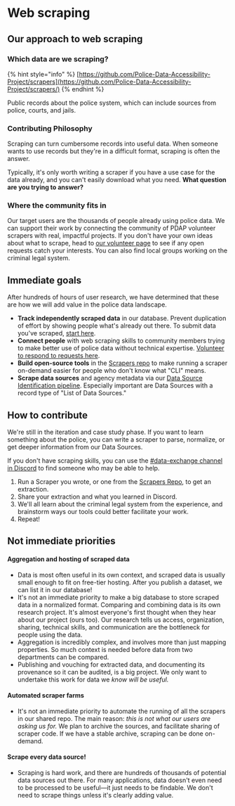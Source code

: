 # Web scraping

## Our approach to web scraping

### Which data are we scraping?

{% hint style="info" %}
[https://github.com/Police-Data-Accessibility-Project/scrapers](https://github.com/Police-Data-Accessibility-Project/scrapers/)
{% endhint %}

Public records about the police system, which can include sources from police, courts, and jails.

### Contributing Philosophy

Scraping can turn cumbersome records into useful data. When someone wants to use records but they're in a difficult format, scraping is often the answer.

Typically, it's only worth writing a scraper if you have a use case for the data already, and you can't easily download what you need. **What question are you trying to answer?**

### Where the community fits in

Our target users are the thousands of people already using police data. We can support their work by connecting the community of PDAP volunteer scrapers with real, impactful projects. If you don't have your own ideas about what to scrape, head to [our volunteer page](https://pdap.io/volunteer) to see if any open requests catch your interests. You can also find local groups working on the criminal legal system.

## Immediate goals

After hundreds of hours of user research, we have determined that these are how we will add value in the police data landscape.

* **Track independently scraped data** in our database. Prevent duplication of effort by showing people what's already out there. To submit data you've scraped, [start here](submit-data-sources.md).
* **Connect people** with web scraping skills to community members trying to make better use of police data without technical expertise. [Volunteer to respond to requests here](https://airtable.com/shrS4PAZTYVT1zSq8).
* **Build open-source tools** in the [Scrapers repo](https://github.com/Police-Data-Accessibility-Project/scrapers) to make running a scraper on-demand easier for people who don't know what "CLI" means.
* **Scrape data sources** and agency metadata via our [Data Source Identification pipeline](https://github.com/Police-Data-Accessibility-Project/data-source-identification). Especially important are Data Sources with a record type of "List of Data Sources."

## How to contribute

We're still in the iteration and case study phase. If you want to learn something about the police, you can write a scraper to parse, normalize, or get deeper information from our Data Sources.

If you don't have scraping skills, you can use the [#data-exchange channel in Discord](https://discord.com/channels/828274060034965575/1006564024894378106) to find someone who may be able to help.

1. Run a Scraper you wrote, or one from the [Scrapers Repo](https://github.com/Police-Data-Accessibility-Project/scrapers), to get an extraction.
2. Share your extraction and what you learned in Discord.
3. We'll all learn about the criminal legal system from the experience, and brainstorm ways our tools could better facilitate your work.
4. Repeat!

## Not immediate priorities

#### Aggregation and hosting of scraped data

* Data is most often useful in its own context, and scraped data is usually small enough to fit on free-tier hosting. After you publish a dataset, we can list it in our database!
* It's not an immediate priority to make a big database to store scraped data in a normalized format. Comparing and combining data is its own research project. It's almost everyone's first thought when they hear about our project (ours too). Our research tells us access, organization, sharing, technical skills, and communication are the bottleneck for people using the data.
* Aggregation is incredibly complex, and involves more than just mapping properties. So much context is needed before data from two departments can be compared.
* Publishing and vouching for extracted data, and documenting its provenance so it can be audited, is a big project. We only want to undertake this work for data we _know will be useful._

#### Automated scraper farms

* It's not an immediate priority to automate the running of all the scrapers in our shared repo. The main reason: _this is not what our users are asking us for._ We plan to archive the sources, and facilitate sharing of scraper code. If we have a stable archive, scraping can be done on-demand.

#### Scrape every data source!

* Scraping is hard work, and there are hundreds of thousands of potential data sources out there. For many applications, data doesn't even need to be processed to be useful—it just needs to be findable. We don't need to scrape things unless it's clearly adding value.
